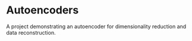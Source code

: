 # Autoencoders

A project demonstrating an autoencoder for dimensionality reduction and data reconstruction.
